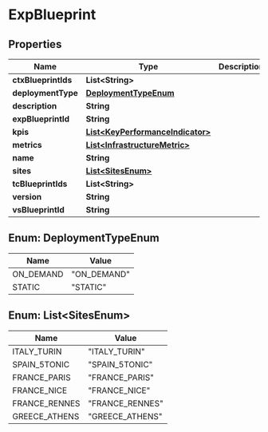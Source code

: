 
# ExpBlueprint

## Properties
Name | Type | Description | Notes
------------ | ------------- | ------------- | -------------
**ctxBlueprintIds** | **List&lt;String&gt;** |  |  [optional]
**deploymentType** | [**DeploymentTypeEnum**](#DeploymentTypeEnum) |  |  [optional]
**description** | **String** |  |  [optional]
**expBlueprintId** | **String** |  |  [optional]
**kpis** | [**List&lt;KeyPerformanceIndicator&gt;**](KeyPerformanceIndicator.md) |  |  [optional]
**metrics** | [**List&lt;InfrastructureMetric&gt;**](InfrastructureMetric.md) |  |  [optional]
**name** | **String** |  |  [optional]
**sites** | [**List&lt;SitesEnum&gt;**](#List&lt;SitesEnum&gt;) |  |  [optional]
**tcBlueprintIds** | **List&lt;String&gt;** |  |  [optional]
**version** | **String** |  |  [optional]
**vsBlueprintId** | **String** |  |  [optional]


<a name="DeploymentTypeEnum"></a>
## Enum: DeploymentTypeEnum
Name | Value
---- | -----
ON_DEMAND | &quot;ON_DEMAND&quot;
STATIC | &quot;STATIC&quot;


<a name="List<SitesEnum>"></a>
## Enum: List&lt;SitesEnum&gt;
Name | Value
---- | -----
ITALY_TURIN | &quot;ITALY_TURIN&quot;
SPAIN_5TONIC | &quot;SPAIN_5TONIC&quot;
FRANCE_PARIS | &quot;FRANCE_PARIS&quot;
FRANCE_NICE | &quot;FRANCE_NICE&quot;
FRANCE_RENNES | &quot;FRANCE_RENNES&quot;
GREECE_ATHENS | &quot;GREECE_ATHENS&quot;



